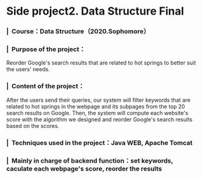# Side project2. Data Structure Final
### | &nbsp;Course：Data Structure（2020.Sophomore）
### | &nbsp;Purpose of the project：
Reorder Google's search results that are related to hot springs to better suit the users' needs.
### | &nbsp;Content of the project： 
After the users send their queries, our system will filter keywords that are related to hot springs in the webpage and its subpages from the top 20 search results on Google. Then, the system will compute each website's score with the algorithm we designed and reorder Google's search results based on the scores.
### | &nbsp;Techniques used in the project：Java WEB, Apache Tomcat
### | &nbsp;Mainly in charge of backend function：set keywords, caculate each webpage's score, reorder the results

